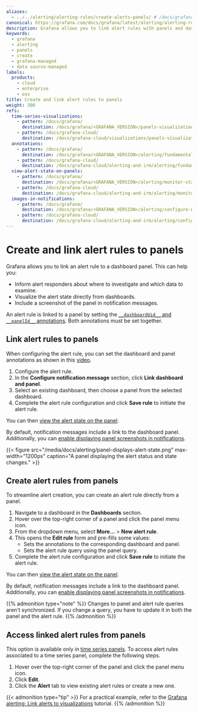 ```yaml
---
aliases:
  - ../../alerting/alerting-rules/create-alerts-panels/ # /docs/grafana/<GRAFANA_VERSION>/alerting/alerting-rules/create-alerts-panels/
canonical: https://grafana.com/docs/grafana/latest/alerting/alerting-rules/link-alert-rules-to-panels/
description: Grafana allows you to link alert rules with panels and dashboards. This helps connect alerts with an existing dashboard and informs alert responders on where to investigate.
keywords:
  - grafana
  - alerting
  - panels
  - create
  - grafana-managed
  - data source-managed
labels:
  products:
    - cloud
    - enterprise
    - oss
title: Create and link alert rules to panels
weight: 300
refs:
  time-series-visualizations:
    - pattern: /docs/grafana/
      destination: /docs/grafana/<GRAFANA_VERSION>/panels-visualizations/visualizations/time-series/
    - pattern: /docs/grafana-cloud/
      destination: /docs/grafana-cloud/visualizations/panels-visualizations/visualizations/time-series/
  annotations:
    - pattern: /docs/grafana/
      destination: /docs/grafana/<GRAFANA_VERSION>/alerting/fundamentals/alert-rules/annotation-label/#annotations
    - pattern: /docs/grafana-cloud/
      destination: /docs/grafana-cloud/alerting-and-irm/alerting/fundamentals/alert-rules/annotation-label/#annotations
  view-alert-state-on-panels:
    - pattern: /docs/grafana/
      destination: /docs/grafana/<GRAFANA_VERSION>/alerting/monitor-status/view-alert-state/#view-alert-state-on-panels
    - pattern: /docs/grafana-cloud/
      destination: /docs/grafana-cloud/alerting-and-irm/alerting/monitor-status/view-alert-state/#view-alert-state-on-panels
  images-in-notifications:
    - pattern: /docs/grafana/
      destination: /docs/grafana/<GRAFANA_VERSION>/alerting/configure-notifications/template-notifications/images-in-notifications/
    - pattern: /docs/grafana-cloud/
      destination: /docs/grafana-cloud/alerting-and-irm/alerting/configure-notifications/template-notifications/images-in-notifications/
---
```


# Create and link alert rules to panels

Grafana allows you to link an alert rule to a dashboard panel. This can help you:

- Inform alert responders about where to investigate and which data to examine.
- Visualize the alert state directly from dashboards.
- Include a screenshot of the panel in notification messages.

An alert rule is linked to a panel by setting the [`__dashboardUid__` and `__panelId__` annotations](ref:annotations). Both annotations must be set together.

## Link alert rules to panels

When configuring the alert rule, you can set the dashboard and panel annotations as shown in this [video](https://youtu.be/ClLp-iSoaSY?si=qKWnvSVaQuvYcuw9&t=170).

1. Configure the alert rule.
1. In the **Configure notification message** section, click **Link dashboard and panel**.
1. Select an existing dashboard, then choose a panel from the selected dashboard.
1. Complete the alert rule configuration and click **Save rule** to initiate the alert rule.

You can then [view the alert state on the panel](ref:view-alert-state-on-panels).

By default, notification messages include a link to the dashboard panel. Additionally, you can [enable displaying panel screenshots in notifications](ref:images-in-notifications).

{{< figure src="/media/docs/alerting/panel-displays-alert-state.png" max-width="1200px" caption="A panel displaying the alert status and state changes." >}}

## Create alert rules from panels

To streamline alert creation, you can create an alert rule directly from a panel.

1. Navigate to a dashboard in the **Dashboards** section.
1. Hover over the top-right corner of a panel and click the panel menu icon.
1. From the dropdown menu, select **More...** > **New alert rule**.
1. This opens the **Edit rule** form and pre-fills some values:
   - Sets the annotations to the corresponding dashboard and panel.
   - Sets the alert rule query using the panel query.
1. Complete the alert rule configuration and click **Save rule** to initiate the alert rule.

You can then [view the alert state on the panel](ref:view-alert-state-on-panels).

By default, notification messages include a link to the dashboard panel. Additionally, you can [enable displaying panel screenshots in notifications](ref:images-in-notifications).

{{% admonition type="note" %}}
Changes to panel and alert rule queries aren't synchronized. If you change a query, you have to update it in both the panel and the alert rule.
{{% /admonition %}}

## Access linked alert rules from panels

This option is available only in [time series panels](ref:time-series-visualizations). To access alert rules associated to a time series panel, complete the following steps.

1. Hover over the top-right corner of the panel and click the panel menu icon.
1. Click **Edit**.
1. Click the **Alert** tab to view existing alert rules or create a new one.

{{< admonition type="tip" >}}
For a practical example, refer to the [Grafana alerting: Link alerts to visualizations](http://www.grafana.com/tutorials/alerting-get-started-pt1/) tutorial.
{{% /admonition %}}